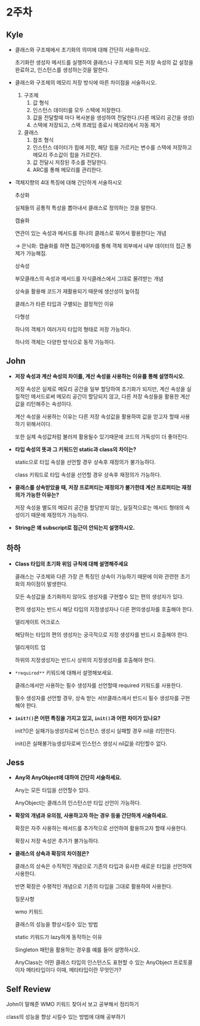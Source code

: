 # 2주차

## Kyle

- 클래스와 구조체에서 초기화의 의미에 대해 간단히 서술하시오.
    
    초기화란 생성자 메서드를 실행하여 클래스나 구조체의 모든 저장 속성의 값 설정을 완료하고, 인스턴스를 생성하는것을 말한다.
    
- 클래스와 구조체의 메모리 저장 방식에 따른 차이점을 서술하시오.
    1. 구조체
        1. 값 형식
        2. 인스턴스 데이터를 모두 스택에 저장한다.
        3. 값을 전달할때 마다 복사본을 생성하여 전달한다.(다른 메모리 공간을 생성)
        4. 스택에 저장되고, 스택 프레임 종료시 메모리에서 자동 제거
    2. 클래스
        1. 참조 형식
        2. 인스턴스 데이터가 힙에 저장, 해당 힙을 가르키는 변수를 스택에 저장하고 메모리 주소값이 힙을 가르킨다.
        3. 값 전달시 저장된 주소를 전달한다.
        4. ARC를 통해 메모리를 관리한다.
- 객체지향의 4대 특징에 대해 간단하게 서술하시오
    
    추상화
    
    실체들의 공통적 특성을 뽑아내서 클래스로 정의하는 것을 말한다.
    
    캡슐화
    
    연관이 있는 속성과 메서드를 하나의 클래스로 묶어서 활용한다는 개념
    
    → 은닉화: 캡슐화를 하면 접근제어자를 통해 객체 외부에서 내부 데이터의 접근 통제가 가능해짐.
    
    상속성
    
    부모클래스의 속성과 메서드를 자식클래스에서 그대로 물려받는 개념
    
    상속을 활용해 코드가 재활용되기 때문에 생산성이 높아짐
    
    클래스가 타른 타입과 구별되는 결정적인 이유
    
    다형성
    
    하나의 객체가 여러가지 타입의 형태로 저장 가능하다.
    
    하나의 객체는 다양한 방식으로 동작 가능하다.
    

## John

- **저장 속성과 계산 속성의 차이를, 계산 속성을 사용하는 이유를 통해 설명하시오.**
    
    저장 속성은 실제로 메모리 공간을 일부 할당하여 초기화가 되지만,
    계산 속성을 실질적인 메서드로써 메모리 공간이 할당되지 않고, 다른 저장 속성들을 활용한 계산값을 리턴해주는 속성이다.
    
    계산 속성을 사용하는 이유는 다른 저장 속성값을 활용하여 값을 얻고자 할때 사용하기 위해서이다. 
    
    또한 실제 속성값처럼 불러져 활용될수 있기때문에 코드의 가독성이 더 좋아진다.
    
- **타입 속성의 뜻과 그 키워드인 static과 class의 차이는?**
    
    static으로 타입 속성을 선언할 경우 상속후 재정의가 불가능하다.
    
    class 키워드로 타입 속성을 선언할 경우 상속후 재정의가 가능하다.
    
- **클래스를 상속받았을 때, 저장 프로퍼티는 재정의가 불가한데 계산 프로퍼티는 재정의가 가능한 이유는?**
    
    저장 속성을 별도의 메모리 공간을 할당받지 않는, 실질적으로는 메서드 형태의 속성이기 때문에 재정의가 가능하다.
    
- **String은 왜 subscript로 접근이 안되는지 설명하시오.**
    
    

## 하하

- **Class 타입의 초기화 위임 규칙에 대해 설명해주세요**
    
    클래스는 구조체와 다른 가장 큰 특징인 상속이 가능하기 때문에 이와 관련한 초기화의 차이점이 발생한다.
    
    모든 속성값을 초기화하지 않아도 생성자를 구현할수 있는 편의 생성자가 있다.
    
    편의 생성자는 반드시 해당 타입의 지정생성자나 다른 편의생성자를 호출해야 한다.
    
    델리게이트 어크로스
    
    해당하는 타입의 편의 생성자는 궁극적으로 지정 생성자를 반드시 호출해야 한다.
    
    델리게이트 업
    
    하위의 지정생성자는 반드시 상위의 지정생성자를 호출해야 한다.
    
- `*required**` 키워드에 대해서 설명해보세요.
    
    클래스에서만 사용하는 필수 생성자를 선언할때 required 키워드를 사용한다.
    
    필수 생성자를 선언할 경우, 상속 받는 서브클래스에서 반드시 필수 생성자를 구현해야 한다.
    
- **`init?()`은 어떤 특징을 가지고 있고, `init()`과 어떤 차이가 있나요?**
    
    init?()은 실패가능생성자로써 인스턴스 생성시 실패할 경우 nil을 리턴한다.
    
    init()은 실패불가능생성자로써 인스턴스 생성시 nil값을 리턴할수 없다.
    

## Jess

- **Any와 AnyObject에 대하여 간단히 서술하세요.**
    
    Any는 모든 타입을 선언할수 있다.
    
    AnyObject는 클래스의 인스턴스만 타입 선언이 가능하다.
    
- **확장의 개념과 유의점, 사용하고자 하는 경우 등을 간단하게 서술하세요.**
    
    확장은 자주 사용하는 메서드를 추가적으로 선언하여 활용하고자 할때 사용한다.
    
    확장시 저장 속성은 추가가 불가능하다.
    
- **클래스의 상속과 확장의 차이점은?**
    
    클래스의 상속은 수직적인 개념으로 기존의 타입과 유사한 새로운 타입을 선언하여 사용한다.
    
    반면 확장은 수평적인 개념으로 기존의 타입을 그대로 활용하여 사용한다.
    
    질문사항
    
    wmo 키워드
    
    클래스의 성능을 향상시킬수 있는 방법
    
    static 키워드가 lazy하게 동작하는 이유
    
    Singleton 패턴을 활용하는 경우를 예를 들어 설명하시오.
    
    AnyClass는 어떤 클래스 타입의 인스턴스도 표현할 수 있는 AnyObject 프로토콜이자 메타타입이다
    이때, 메타타입이란 무엇인가?
    

## Self Review

John이 말해준 WMO 키워드 찾아서 보고 공부해서 정리하기

class의 성능을 향상 시킬수 있는 방법에 대해 공부하기